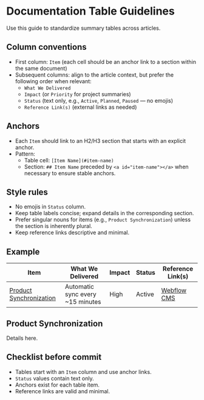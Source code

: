 # Documentation Table Guidelines

Use this guide to standardize summary tables across articles.

## Column conventions
- First column: `Item` (each cell should be an anchor link to a section within the same document)
- Subsequent columns: align to the article context, but prefer the following order when relevant:
  - `What We Delivered`
  - `Impact` (or `Priority` for project summaries)
  - `Status` (text only, e.g., `Active`, `Planned`, `Paused` — no emojis)
  - `Reference Link(s)` (external links as needed)

## Anchors
- Each `Item` should link to an H2/H3 section that starts with an explicit anchor.
- Pattern:
  - Table cell: `[Item Name](#item-name)`
  - Section: `## Item Name` preceded by `<a id="item-name"></a>` when necessary to ensure stable anchors.

## Style rules
- No emojis in `Status` column.
- Keep table labels concise; expand details in the corresponding section.
- Prefer singular nouns for items (e.g., `Product Synchronization`) unless the section is inherently plural.
- Keep reference links descriptive and minimal.

## Example

| Item | What We Delivered | Impact | Status | Reference Link(s) |
|------|-------------------|--------|--------|-------------------|
| [Product Synchronization](#product-synchronization) | Automatic sync every ~15 minutes | High | Active | [Webflow CMS](https://webflow.com/dashboard/sites/.../cms) |

<a id="product-synchronization"></a>
## Product Synchronization
Details here.

## Checklist before commit
- Tables start with an `Item` column and use anchor links.
- `Status` values contain text only.
- Anchors exist for each table item.
- Reference links are valid and minimal.
